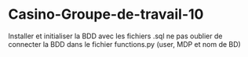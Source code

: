 # Casino-Groupe-de-travail-10

Installer et initialiser la BDD avec les fichiers .sql
ne pas oublier de connecter la BDD dans le fichier functions.py (user, MDP et nom de BD)
